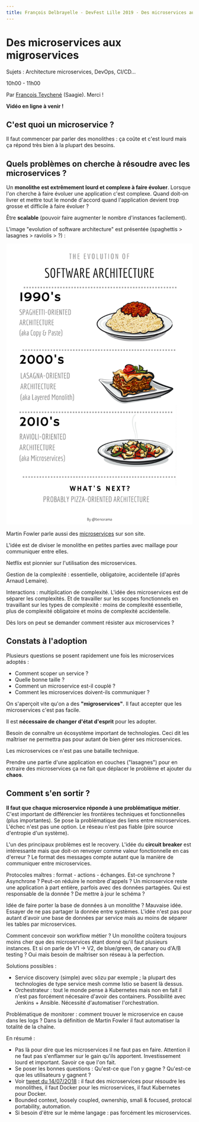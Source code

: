 ```yaml
---
title: François Delbrayelle - DevFest Lille 2019 - Des microservices aux migroservices (notes)
---
```


# Des microservices aux migroservices

Sujets : Architecture microservices, DevOps, CI/CD...

10h00 - 11h00

Par [François Teychené](https://twitter.com/fteychene) (Saagie). Merci !

__Vidéo en ligne à venir !__

## C'est quoi un microservice ?

Il faut commencer par parler des monolithes : ça coûte et c'est lourd mais ça répond très bien à la plupart des besoins.

## Quels problèmes on cherche à résoudre avec les microservices ?

Un __monolithe est extrêmement lourd et complexe à faire évoluer__. Lorsque l'on cherche à faire évoluer une application c'est complexe.
Quand doit-on livrer et mettre tout le monde d'accord quand l'application devient trop grosse et difficile à faire évoluer ?

Être __scalable__ (pouvoir faire augmenter le nombre d'instances facilement).

L'image "evolution of software architecture" est présentée (spaghettis > lasagnes > raviolis > ?) :

![Evolution of software architecture](evolution-architecture.png)

Martin Fowler parle aussi des [microservices](https://martinfowler.com/articles/microservices.html) sur son site.

L'idée est de diviser le monolithe en petites parties avec maillage pour communiquer entre elles.

Netflix est pionnier sur l'utilisation des microservices.

Gestion de la complexité : essentielle, obligatoire, accidentelle (d'après Arnaud Lemaire).

Interactions : multiplication de complexité. L'idée des microservices est de séparer les complexités. Et de travailler sur les scopes fonctionnels en travaillant sur les types de complexité : moins de complexité essentielle, plus de complexité obligatoire et moins de complexité accidentelle.

Dès lors on peut se demander comment résister aux microservices ?

## Constats à l'adoption

Plusieurs questions se posent rapidement une fois les microservices adoptés :
- Comment scoper un service ?
- Quelle bonne taille ?
- Comment un microservice est-il couplé ?
- Comment les microservices doivent-ils communiquer ?

On s'aperçoit vite qu'on a des __"migroservices"__. Il faut accepter que les microservices c'est pas facile.

Il est __nécessaire de changer d'état d'esprit__ pour les adopter.

Besoin de connaître un écosystème important de technologies. Ceci dit les maîtriser ne permettra pas pour autant de bien gérer ses microservices.

Les microservices ce n'est pas une bataille technique.

Prendre une partie d'une application en couches ("lasagnes") pour en extraire des microservices ça ne fait que déplacer le problème et ajouter du __chaos__.

## Comment s'en sortir ?

__Il faut que chaque microservice réponde à une problématique métier__. C'est important de différencier les frontières techniques et fonctionnelles (plus importantes).
Se pose la problématique des liens entre microservices. L'échec n'est pas une option. Le réseau n'est pas fiable (pire source d'entropie d'un système). 

L'un des principaux problèmes est le recovery. L'idée du __circuit breaker__ est intéressante mais que doit-on renvoyer comme valeur fonctionnelle en cas d'erreur ?
Le format des messages compte autant que la manière de communiquer entre microservices.

Protocoles maîtres : format - actions - échanges. Est-ce synchrone ? Asynchrone ? Peut-on réduire le nombre d'appels ?
Un microservice reste une application à part entière, parfois avec des données partagées. Qui est responsable de la donnée ? De mettre à jour le schéma ?

Idée de faire porter la base de données à un monolithe ? Mauvaise idée. Essayer de ne pas partager la donnée entre systèmes. L'idée n'est pas pour autant d'avoir une base de données par service mais au moins de séparer les tables par microservices.

Comment concevoir son workflow métier ?
Un monolithe coûtera toujours moins cher que des microservices étant donné qu'il faut plusieurs instances.
Et si on parle de V1 -> V2, de blue/green, de canary ou d'A/B testing ? Oui mais besoin de maîtriser son réseau à la perfection.

Solutions possibles :
- Service discovery (simple) avec sôzu par exemple ; la plupart des technologies de type service mesh comme Istio se basent là dessus.
- Orchestrateur : tout le monde pense à Kubernetes mais non en fait il n'est pas forcément nécesaire d'avoir des containers. Possibilité avec Jenkins + Ansible. Nécessité d'automatiser l'orchestration.

Problématique de monitorer : comment trouver le microservice en cause dans les logs ?
Dans la définition de Martin Fowler il faut automatiser la totalité de la chaîne.

En résumé :
- Pas là pour dire que les microservices il ne faut pas en faire. Attention il ne faut pas s'enflammer sur le gain qu'ils apportent. Investissement lourd et important. Savoir ce que l'on fait.
- Se poser les bonnes questions : Qu'est-ce que l'on y gagne ? Qu'est-ce que les utilisateurs y gagnent ?
- Voir [tweet du 14/07/2O18](https://twitter.com/Maziar/status/1047344181239316480) : il faut des microservices pour résoudre les monolithes, il faut Docker pour les microservices, il faut Kubernetes pour Docker.
- Bounded context, loosely coupled, ownership, small & focused, protocal portability, automation.
- Si besoin d'être sur le même langage : pas forcément les microservices.
